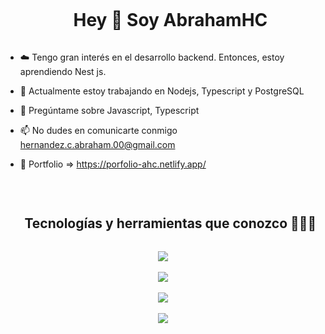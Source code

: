 <div id="user-content-toc">
  <ul align="center">
    <summary><h1 style="display: inline-block">Hey 👋 Soy AbrahamHC</h1></summary>
  </ul>
</div>
<p>

- ☁️ Tengo gran interés en el desarrollo backend. Entonces, estoy aprendiendo Nest js.

- 🔭 Actualmente estoy trabajando en Nodejs, Typescript y PostgreSQL

- 💬 Pregúntame sobre Javascript, Typescript

- 📫 No dudes en comunicarte conmigo hernandez.c.abraham.00@gmail.com

- 💼 Portfolio => https://porfolio-ahc.netlify.app/
</p>
<br>

<div id="user-content-toc">
  <ul align="center">
    <summary><h2 style="display: inline-block">Tecnologías y herramientas que conozco 👨🏻‍💻</h2></summary>
  </ul>
</div>

<p align="center">
  <a href="https://skillicons.dev">
    <img src="https://skillicons.dev/icons?i=html,css,tailwind,js,ts,vite"><br><br>
    <img src="https://skillicons.dev/icons?i=nodejs,express,nest,postman,npm"><br><br>
    <img src="https://skillicons.dev/icons?i=mongodb,postgresql,prisma"><br><br>
    <img src="https://skillicons.dev/icons?i=git,github,ubuntu,powershell,vscode&perline=14" />
  </a>
</p>
